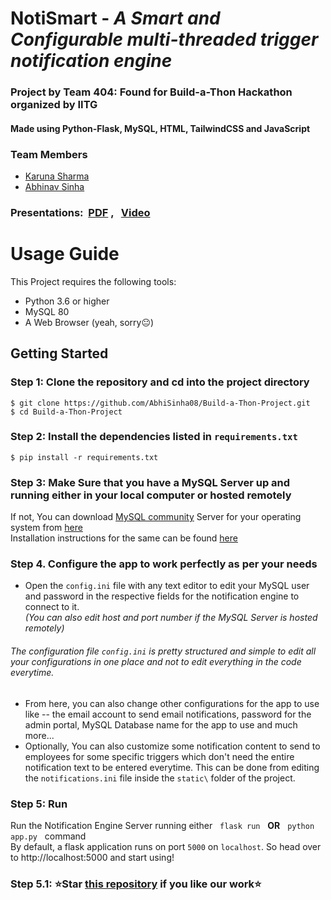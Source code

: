 # NotiSmart - _A Smart and Configurable multi-threaded trigger notification engine_
### Project by Team 404: Found for Build-a-Thon Hackathon organized by IITG
#### Made using Python-Flask, MySQL, HTML, TailwindCSS and JavaScript

### Team Members
- [Karuna Sharma](https://github.com/Karunasharma09)
- [Abhinav Sinha](https://github.com/AbhiSinha08)  

### Presentations:&nbsp; [PDF](https://drive.google.com/file/d/1UzXM07sIJ5gz0jCkOs47qC-H1YZNR7c8/view) , &nbsp; [Video](url)

# Usage Guide
This Project requires the following tools:
- Python 3.6 or higher
- MySQL 80
- A Web Browser (yeah, sorry😐)

## Getting Started
### Step 1: Clone the repository and cd into the project directory
```
$ git clone https://github.com/AbhiSinha08/Build-a-Thon-Project.git
$ cd Build-a-Thon-Project
```
### Step 2: Install the dependencies listed in `requirements.txt`
```
$ pip install -r requirements.txt
```
### Step 3: Make Sure that you have a MySQL Server up and running either in your local computer or hosted remotely
If not, You can download [MySQL community](https://dev.mysql.com/downloads/) Server for your operating system from [here](https://dev.mysql.com/downloads/mysql/)  
Installation instructions for the same can be found [here](https://dev.mysql.com/doc/refman/8.0/en/installing.html)
### Step 4. Configure the app to work perfectly as per your needs
- Open the `config.ini` file with any text editor to edit your MySQL user and password in the respective fields for the notification engine to connect to it.<br/>
*(You can also edit host and port number if the MySQL Server is hosted remotely)*
###### _The configuration file `config.ini` is pretty structured and simple to edit all your configurations in one place and not to edit everything in the code everytime._
- From here, you can also change other configurations for the app to use like -- the email account to send email notifications, password for the admin portal, MySQL Database name for the app to use and much more...
- Optionally, You can also customize some notification content to send to employees for some specific triggers which don't need the entire notification text to be entered everytime. This can be done from editing the `notifications.ini` file inside the `static\` folder of the project.
### Step 5: Run
Run the Notification Engine Server running either &nbsp; `flask run` &nbsp; **OR** &nbsp; `python app.py` &nbsp; command<br/>
By default, a flask application runs on port `5000` on `localhost`. So head over to http://localhost:5000 and start using!
### Step 5.1: :star:Star [this repository](https://github.com/AbhiSinha08/Build-a-Thon-Project) if you like our work⭐
